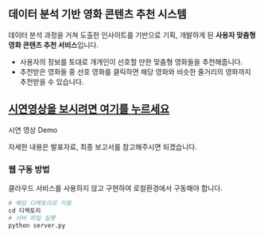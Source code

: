 ## 데이터 분석 기반 영화 콘텐츠 추천 시스템

데이터 분석 과정을 거쳐 도출한 인사이트를 기반으로 기획, 개발하게 된 **사용자 맞춤형 영화 콘텐츠 추천 서비스**입니다. 

- 사용자의 정보를 토대로 개개인이 선호할 만한 맞춤형 영화들을 추천해줍니다.
- 추천받은 영화들 중 선호 영화를 클릭하면 해당 영화와 비슷한 줄거리의 영화까지 추천받을 수 있습니다.




## [시연영상을 보시려면 여기를 누르세요](https://blog.naver.com/confettimimy/222075548664)

시연 영상 Demo

자세한 내용은 발표자료, 최종 보고서를 참고해주시면 되겠습니다.




### 웹 구동 방법

클라우드 서비스를 사용하지 않고 구현하여 로컬환경에서 구동해야 합니다.

```python
# 해당 디렉토리로 이동
cd 디렉토리
# 서버 파일 실행
python server.py
```